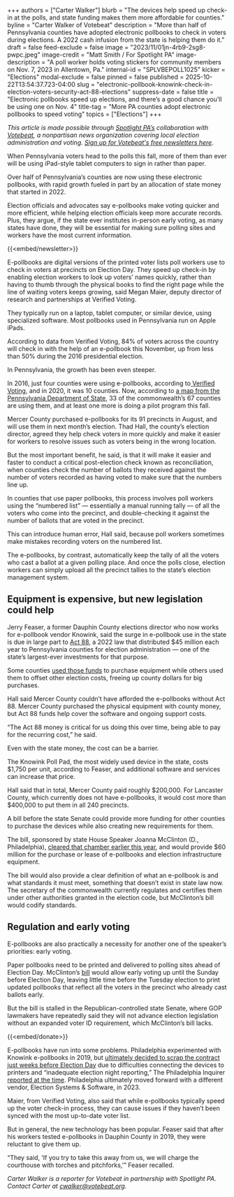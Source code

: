 +++
authors = ["Carter Walker"]
blurb = "The devices help speed up check-in at the polls, and state funding makes them more affordable for counties."
byline = "Carter Walker of Votebeat"
description = "More than half of Pennsylvania counties have adopted electronic pollbooks to check in voters during elections. A 2022 cash infusion from the state is helping them do it."
draft = false
feed-exclude = false
image = "2023/11/01jn-4rb9-2sg8-pwpc.jpeg"
image-credit = "Matt Smith / For Spotlight PA"
image-description = "A poll worker holds voting stickers for community members on Nov. 7, 2023 in Allentown, Pa."
internal-id = "SPLVBEPOLL1025"
kicker = "Elections"
modal-exclude = false
pinned = false
published = 2025-10-22T13:54:37.723-04:00
slug = "electronic-pollbook-knowink-check-in-election-voters-security-act-88-elections"
suppress-date = false
title = "Electronic pollbooks speed up elections, and there’s a good chance you’ll be using one on Nov. 4"
title-tag = "More PA counties adopt electronic pollbooks to speed voting"
topics = ["Elections"]
+++

<em>This article is made possible through </em><a href="https://www.spotlightpa.org/"><em>Spotlight PA’s</em></a><em> collaboration with </em><a href="https://www.votebeat.org/"><em>Votebeat</em></a><em>, a nonpartisan news organization covering local election administration and voting. </em><a href="https://www.votebeat.org/newsletters/"><em>Sign up for Votebeat&#39;s free newsletters here</em></a><em>.</em><strong><em></em></strong>

When Pennsylvania voters head to the polls this fall, more of them than ever will be using iPad-style tablet computers to sign in rather than paper.

Over half of Pennsylvania’s counties are now using these electronic pollbooks, with rapid growth fueled in part by an allocation of state money that started in 2022.

Election officials and advocates say e-pollbooks make voting quicker and more efficient, while helping election officials keep more accurate records. Plus, they argue, if the state ever institutes in-person early voting, as many states have done, they will be essential for making sure polling sites and workers have the most current information.

{{<embed/newsletter>}}

E-pollbooks are digital versions of the printed voter lists poll workers use to check in voters at precincts on Election Day. They speed up check-in by enabling election workers to look up voters’ names quickly, rather than having to thumb through the physical books to find the right page while the line of waiting voters keeps growing, said Megan Maier, deputy director of research and partnerships at Verified Voting.

They typically run on a laptop, tablet computer, or similar device, using specialized software. Most pollbooks used in Pennsylvania run on Apple iPads.

According to data from Verified Voting, 84% of voters across the country will check in with the help of an e-pollbook this November, up from less than 50% during the 2016 presidential election.

In Pennsylvania, the growth has been even steeper.

In 2016, just four counties were using e-pollbooks, according to<a href="https://verifiedvoting.org/verifier/#mode/navigate/map/epbEquip/mapType/normal/year/2026/state/42"> Verified Voting</a>, and in 2020, it was 10 counties. Now, according to <a href="https://pennmap.maps.arcgis.com/apps/mapviewer/index.html?webmap=3a30461b31e74d2a8e68cbd237e9c50c">a map from the Pennsylvania Department of State</a>, 33 of the commonwealth’s 67 counties are using them, and at least one more is doing a pilot program this fall.

Mercer County purchased e-pollbooks for its 91 precincts in August, and will use them in next month’s election. Thad Hall, the county’s election director, agreed they help check voters in more quickly and make it easier for workers to resolve issues such as voters being in the wrong location.

But the most important benefit, he said, is that it will make it easier and faster to conduct a critical post-election check known as reconciliation, when counties check the number of ballots they received against the number of voters recorded as having voted to make sure that the numbers line up.

In counties that use paper pollbooks, this process involves poll workers using the “numbered list” — essentially a manual running tally — of all the voters who come into the precinct, and double-checking it against the number of ballots that are voted in the precinct.

This can introduce human error, Hall said, because poll workers sometimes make mistakes recording voters on the numbered list.

The e-pollbooks, by contrast, automatically keep the tally of all the voters who cast a ballot at a given polling place. And once the polls close, election workers can simply upload all the precinct tallies to the state’s election management system.

## Equipment is expensive, but new legislation could help

Jerry Feaser, a former Dauphin County elections director who now works for e-pollbook vendor Knowink, said the surge in e-pollbook use in the state is due in large part to <a href="https://www.votebeat.org/pennsylvania/2023/7/28/23810643/pennsylvania-act-88-election-budget-grants-mail-ballot-counting/">Act 88</a>, a 2022 law that distributed $45 million each year to Pennsylvania counties for election administration — one of the state’s largest-ever investments for that purpose.

Some counties <a href="https://lebtown.com/2023/11/01/certain-county-precincts-will-use-e-poll-books-in-tuesdays-election/?srsltid=AfmBOorPzJ5dvzv3_nmDy_-nQ39JMKEM7HHyMQtUCux6OnfFoqMWa15r">used those funds</a> to purchase equipment while others used them to offset other election costs, freeing up county dollars for big purchases.

Hall said Mercer County couldn’t have afforded the e-pollbooks without Act 88. Mercer County purchased the physical equipment with county money, but Act 88 funds help cover the software and ongoing support costs.

“The Act 88 money is critical for us doing this over time, being able to pay for the recurring cost,” he said.

Even with the state money, the cost can be a barrier.

The Knowink Poll Pad, the most widely used device in the state, costs $1,750 per unit, according to Feaser, and additional software and services can increase that price.

Hall said that in total, Mercer County paid roughly $200,000. For Lancaster County, which currently does not have e-pollbooks, it would cost more than $400,000 to put them in all 240 precincts.

A bill before the state Senate could provide more funding for other counties to purchase the devices while also creating new requirements for them.

The bill, sponsored by state House Speaker Joanna McClinton (D., Philadelphia), <a href="https://www.spotlightpa.org/news/2025/05/voting-election-reform-legislation-voter-identification-mail-ballot-pennsylvania/">cleared that chamber earlier this year</a>, and would provide $60 million for the purchase or lease of e-pollbooks and election infrastructure equipment.

The bill would also provide a clear definition of what an e-pollbook is and what standards it must meet, something that doesn’t exist in state law now. The secretary of the commonwealth currently regulates and certifies them under other authorities granted in the election code, but McClinton’s bill would codify standards.

## Regulation and early voting

E-pollbooks are also practically a necessity for another one of the speaker’s priorities: early voting.

Paper pollbooks need to be printed and delivered to polling sites ahead of Election Day. McClinton’s <a href="https://www.palegis.us/legislation/bills/text/HTM/2025/0/HB1396/PN1688">bill</a> would allow early voting up until the Sunday before Election Day, leaving little time before the Tuesday election to print updated pollbooks that reflect all the voters in the precinct who already cast ballots early.

But the bill is stalled in the Republican-controlled state Senate, where GOP lawmakers have repeatedly said they will not advance election legislation without an expanded voter ID requirement, which McClinton’s bill lacks.

{{<embed/donate>}}

E-pollbooks have run into some problems. Philadelphia experimented with Knowink e-pollbooks in 2019, but <a href="https://www.inquirer.com/politics/election/philadelphia-electronic-poll-books-election-day-20230512.html">ultimately decided to scrap the contract just weeks before Election Day</a> due to difficulties connecting the devices to printers and “inadequate election night reporting,” The Philadelphia Inquirer <a href="https://www.inquirer.com/politics/philadelphia/philly-epollbook-electronic-systems-should-not-be-used-city-says-20190917.html">reported at the time</a>. Philadelphia ultimately moved forward with a different vendor, Election Systems &amp; Software, in 2023.

Maier, from Verified Voting, also said that while e-pollbooks typically speed up the voter check-in process, they can cause issues if they haven’t been synced with the most up-to-date voter list.

But in general, the new technology has been popular. Feaser said that after his workers tested e-pollbooks in Dauphin County in 2019, they were reluctant to give them up.

“They said, ‘If you try to take this away from us, we will charge the courthouse with torches and pitchforks,’” Feaser recalled.<strong></strong>

<em>Carter Walker is a reporter for Votebeat in partnership with Spotlight PA. Contact Carter at </em><a href="mailto:cwalker@votebeat.org"><em>cwalker@votebeat.org</em></a><em>.</em>

